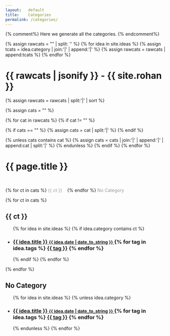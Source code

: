 ```yaml
---
layout:   default
title:    Categories
permalink: /categories/
---
```

{% comment%}
Here we generate all the categories.
{% endcomment%}

{% assign rawcats = "" | split: '' %}
{% for idea in site.ideas %}
{% assign tcats = idea.category | join:'|' | append:'|' %}
{% assign rawcats = rawcats | append:tcats %}
{% endfor %}

<h1>{{ rawcats | jsonify }} - {{ site.rohan }}</h1>

{% assign rawcats = rawcats | split:'|' | sort %}

{% assign cats = "" %}

{% for cat in rawcats %}
{% if cat != "" %}

{% if cats == "" %}
{% assign cats = cat | split:'|' %}
{% endif %}

{% unless cats contains cat %}
{% assign cats = cats | join:'|' | append:'|' | append:cat | split:'|' %}
{% endunless %}
{% endif %}
{% endfor %}

<h1 class="page-title">
   {{ page.title }}
</h1>
<br/>

<div class="ideas">
<p>
{% for ct in cats %}
<a href="#{{ ct | slugify }}" class="codinfox-category-mark" style="color:#999;text-decoration: none;"> {{ ct }} </a> &nbsp;&nbsp;
{% endfor %}
<a href="#no-category" class="codinfox-category-mark" style="color:#999;text-decoration: none;"> No Category </a> &nbsp;&nbsp;
</p>

{% for ct in cats %}
<h2 id="{{ ct | slugify }}">{{ ct }}</h2>
<ul class="codinfox-category-list">
  {% for idea in site.ideas %}
  {% if idea.category contains ct %}
  <li>
    <h3>
      <a href="{{baseurl}}{{ idea.url }}">
        {{ idea.title }}
        <small>{{ idea.date | date_to_string }}</small>
      </a>
      {% for tag in idea.tags %}
      <a class="codinfox-tag-mark" href="/blog/tag/#{{ tag | slugify }}">{{ tag }}</a>
      {% endfor %}
    </h3>
  </li>
  {% endif %}
  {% endfor %}
</ul>
{% endfor %}

<h2 id="no-category">No Category</h2>
<ul class="codinfox-category-list">
  {% for idea in site.ideas %}
  {% unless idea.category %}
  <li>
    <h3>
      <a href="{{baseurl}}{{ idea.url }}">
        {{ idea.title }}
        <small>{{ idea.date | date_to_string }}</small>
      </a>
      {% for tag in idea.tags %}
      <a class="codinfox-tag-mark" href="/blog/tag/#{{ tag | slugify }}">{{ tag }}</a>
      {% endfor %}
    </h3>
  </li>
  {% endunless %}
  {% endfor %}
</ul>

</div>
